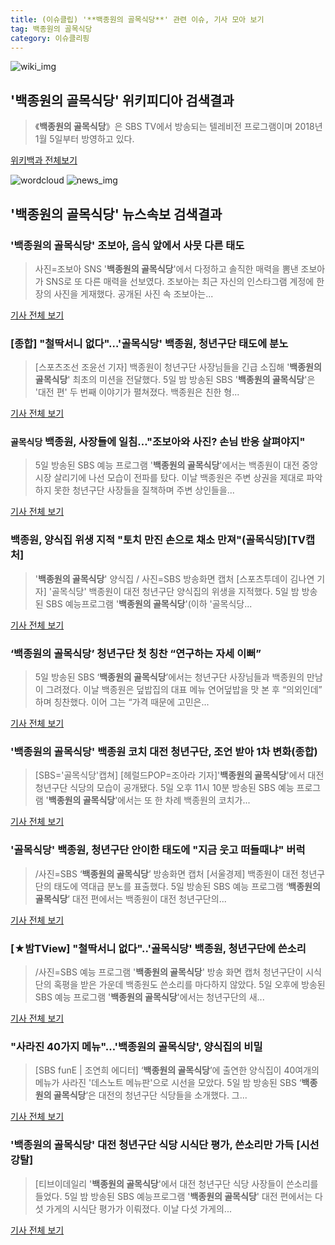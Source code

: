 ```yaml
---
title: (이슈클립) '**백종원의 골목식당**' 관련 이슈, 기사 모아 보기
tag: 백종원의 골목식당
category: 이슈클리핑
---
```

![wiki_img](https://user-images.githubusercontent.com/42597476/44503234-41136a80-a6d0-11e8-9071-6fc6418eafe4.png)
## **'**백종원의 골목식당**'** 위키피디아 검색결과
>《**백종원의 골목식당**》은 SBS TV에서 방송되는 텔레비전 프로그램이며 2018년 1월 5일부터 방영하고 있다.

<a href="https://ko.wikipedia.org/wiki/백종원의 골목식당" target="_blank">위키백과 전체보기</a>

![wordcloud](https://s3.ap-northeast-2.amazonaws.com/lyrics101-wordcloud/2018-09-06-1536170191.png)
![news_img](https://user-images.githubusercontent.com/42597476/44507050-1206f400-a6e4-11e8-8d98-7ffbfebb353f.png)
## **'**백종원의 골목식당**'** 뉴스속보 검색결과
### '**백종원의 골목식당**' 조보아, 음식 앞에서 사뭇 다른 태도

>사진=조보아 SNS '**백종원의 골목식당**'에서 다정하고 솔직한 매력을 뽐낸 조보아가 SNS로 또 다른 매력을 선보였다. 조보아는 최근 자신의 인스타그램 계정에 한 장의 사진을 게재했다. 공개된 사진 속 조보아는...

<a href="http://www.nextdaily.co.kr/news/article.html?id=20180906800010" target="_blank">기사 전체 보기</a>

### [종합] "철딱서니 없다"…'골목식당' 백종원, 청년구단 태도에 분노

>[스포츠조선 조윤선 기자] 백종원이 청년구단 사장님들을 긴급 소집해 '**백종원의 골목식당**' 최초의 미션을 전달했다. 5일 밤 방송된 SBS '**백종원의 골목식당**'은 '대전 편' 두 번째 이야기가 펼쳐졌다. 백종원은 친한 형...

<a href="http://sports.chosun.com/news/ntype.htm?id=201809070100049250003669&servicedate=20180906" target="_blank">기사 전체 보기</a>

### `골목식당` 백종원, 사장들에 일침…"조보아와 사진? 손님 반응 살펴야지"

>5일 방송된 SBS 예능 프로그램 '**백종원의 골목식당**'에서는 백종원이 대전 중앙시장 살리기에 나선 모습이 전파를 탔다. 이날 백종원은 주변 상권을 제대로 파악하지 못한 청년구단 사장들을 질책하며 주변 상인들을...

<a href="http://star.mk.co.kr/new/view.php?mc=ST&year=2018&no=561062" target="_blank">기사 전체 보기</a>

### 백종원, 양식집 위생 지적 "토치 만진 손으로 채소 만져"(골목식당)[TV캡처]

>'**백종원의 골목식당**' 양식집 / 사진=SBS 방송화면 캡처 [스포츠투데이 김나연 기자] '골목식당' 백종원이 대전 청년구단 양식집의 위생을 지적했다. 5일 밤 방송된 SBS 예능프로그램 '**백종원의 골목식당**'(이하 '골목식당...

<a href="http://stoo.asiae.co.kr/news/naver_view.htm?idxno=2018090600115619637" target="_blank">기사 전체 보기</a>

### ‘**백종원의 골목식당**’ 청년구단 첫 칭찬 “연구하는 자세 이뻐”

>5일 방송된 SBS ‘**백종원의 골목식당**’에서는 청년구단 사장님들과 백종원의 만남이 그려졌다. 이날 백종원은 덮밥집의 대표 메뉴 연어덮밥을 맛 본 후 “의외인데” 하며 칭찬했다. 이어 그는 “가격 때문에 고민은...

<a href="http://www.kookje.co.kr/news2011/asp/newsbody.asp?code=0500&key=20180906.99099002108" target="_blank">기사 전체 보기</a>

### '**백종원의 골목식당**' 백종원 코치 대전 청년구단, 조언 받아 1차 변화(종합)

>[SBS='골목식당'캡쳐] [헤럴드POP=조아라 기자]'**백종원의 골목식당**'에서 대전 청년구단 식당의 모습이 공개됐다. 5일 오후 11시 10분 방송된 SBS 예능 프로그램 '**백종원의 골목식당**'에서는 또 한 차례 백종원의 코치가...

<a href="http://biz.heraldcorp.com/view.php?ud=201809052350453465856_1" target="_blank">기사 전체 보기</a>

### '골목식당' 백종원, 청년구단 안이한 태도에 "지금 웃고 떠들때냐" 버럭

>/사진=SBS ‘**백종원의 골목식당**’ 방송화면 캡처 [서울경제] 백종원이 대전 청년구단의 태도에 역대급 분노를 표출했다. 5일 방송된 SBS 예능 프로그램 ‘**백종원의 골목식당**’ 대전 편에서는 백종원이 대전 청년구단의...

<a href="http://www.sedaily.com/NewsView/1S4J43HYH2" target="_blank">기사 전체 보기</a>

### [★밤TView] "철딱서니 없다"..'골목식당' 백종원, 청년구단에 쓴소리

>/사진=SBS 예능 프로그램 '**백종원의 골목식당**' 방송 화면 캡처 청년구단이 시식단의 혹평을 받은 가운데 백종원도 쓴소리를 마다하지 않았다. 5일 오후에 방송된 SBS 예능 프로그램 '**백종원의 골목식당**'에서는 청년구단의 새...

<a href="http://star.mt.co.kr/stview.php?no=2018090520191184719" target="_blank">기사 전체 보기</a>

### "사라진 40가지 메뉴"…'**백종원의 골목식당**', 양식집의 비밀

>[SBS funE | 조연희 에디터] ‘**백종원의 골목식당**’에 출연한 양식집이 40여개의 메뉴가 사라진 '데스노트 메뉴판'으로 시선을 모았다. 5일 밤 방송된 SBS ‘**백종원의 골목식당**’은 대전의 청년구단 식당들을 소개했다. 그...

<a href="http://sbsfune.sbs.co.kr/news/news_content.jsp?article_id=E10009199335" target="_blank">기사 전체 보기</a>

### '**백종원의 골목식당**' 대전 청년구단 식당 시식단 평가, 쓴소리만 가득 [시선강탈]

>[티브이데일리 '**백종원의 골목식당**'에서 대전 청년구단 식당 사장들이 쓴소리를 들었다. 5일 밤 방송된 SBS 예능프로그램 '**백종원의 골목식당**' 대전 편에서는 다섯 가게의 시식단 평가가 이뤄졌다. 이날 다섯 가게의...

<a href="http://tvdaily.asiae.co.kr/read.php3?aid=15361601791392406019" target="_blank">기사 전체 보기</a>


